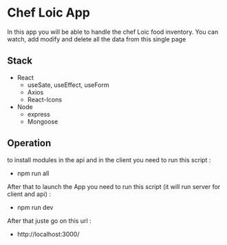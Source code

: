 # Chef Loic App

In this app you will be able to handle the chef Loic food inventory.
You can watch, add modify and delete all the data from this single page

## Stack

- React
  - useSate, useEffect, useForm
  - Axios
  - React-Icons
- Node
  - express
  - Mongoose

## Operation

to install modules in the api and in the client you need to run this script :

- npm run all

After that to launch the App you need to run this script (it will run server for client and api) :

- npm run dev

After that juste go on this url :

- http://localhost:3000/
